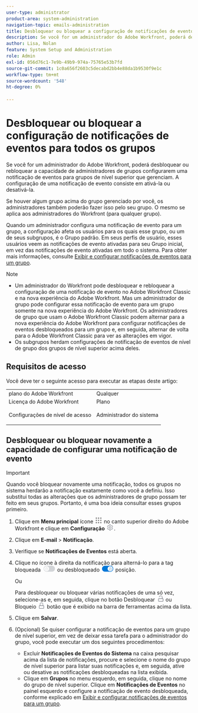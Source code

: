 ```yaml
---
user-type: administrator
product-area: system-administration
navigation-topic: emails-administration
title: Desbloquear ou bloquear a configuração de notificações de eventos para todos os grupos
description: Se você for um administrador do Adobe Workfront, poderá desbloquear ou rebloquear a capacidade de administradores de grupos configurarem uma notificação de eventos para grupos de nível superior que gerenciam. A configuração de uma notificação de evento consiste em ativá-la ou desativá-la.
author: Lisa, Nolan
feature: System Setup and Administration
role: Admin
exl-id: 056d76c1-7e9b-49b9-974a-75765e53b7fd
source-git-commit: 1c0a656f2603c5decabd2bb4e88da1b9530f9e1c
workflow-type: tm+mt
source-wordcount: '548'
ht-degree: 0%

---
```


# Desbloquear ou bloquear a configuração de notificações de eventos para todos os grupos

Se você for um administrador do Adobe Workfront, poderá desbloquear ou rebloquear a capacidade de administradores de grupos configurarem uma notificação de eventos para grupos de nível superior que gerenciam. A configuração de uma notificação de evento consiste em ativá-la ou desativá-la.

Se houver algum grupo acima do grupo gerenciado por você, os administradores também poderão fazer isso pelo seu grupo. O mesmo se aplica aos administradores do Workfront (para qualquer grupo).

Quando um administrador configura uma notificação de evento para um grupo, a configuração afeta os usuários para os quais esse grupo, ou um de seus subgrupos, é o Grupo padrão. Em seus perfis de usuário, esses usuários veem as notificações de evento ativadas para seu Grupo inicial, em vez das notificações de evento ativadas em todo o sistema. Para obter mais informações, consulte [Exibir e configurar notificações de eventos para um grupo](../../../administration-and-setup/manage-groups/create-and-manage-groups/view-and-configure-event-notifications-group.md).

>[!NOTE]
>
>* Um administrador do Workfront pode desbloquear e rebloquear a configuração de uma notificação de evento no Adobe Workfront Classic e na nova experiência do Adobe Workfront. Mas um administrador de grupo pode configurar essa notificação de evento para um grupo somente na nova experiência do Adobe Workfront. Os administradores de grupo que usam o Adobe Workfront Classic podem alternar para a nova experiência do Adobe Workfront para configurar notificações de eventos desbloqueados para um grupo e, em seguida, alternar de volta para o Adobe Workfront Classic para ver as alterações em vigor.
>* Os subgrupos herdam configurações de notificação de eventos de nível de grupo dos grupos de nível superior acima deles.
>

## Requisitos de acesso

Você deve ter o seguinte acesso para executar as etapas deste artigo:

<table style="table-layout:auto"> 
 <col> 
 <col> 
 <tbody> 
  <tr> 
   <td role="rowheader">plano do Adobe Workfront</td> 
   <td>Qualquer</td> 
  </tr> 
  <tr> 
   <td role="rowheader">Licença do Adobe Workfront</td> 
   <td>Plano</td> 
  </tr> 
  <tr> 
   <td role="rowheader">Configurações de nível de acesso</td> 
   <td> <p>Administrador do sistema</p> </td> 
  </tr> 
 </tbody> 
</table>

## Desbloquear ou bloquear novamente a capacidade de configurar uma notificação de evento

>[!IMPORTANT]
>
>Quando você bloquear novamente uma notificação, todos os grupos no sistema herdarão a notificação exatamente como você a definiu. Isso substitui todas as alterações que os administradores de grupo possam ter feito em seus grupos. Portanto, é uma boa ideia consultar esses grupos primeiro.

1. Clique em **Menu principal** ícone ![](assets/main-menu-icon.png) no canto superior direito do Adobe Workfront e clique em **Configuração** ![](assets/gear-icon-settings.png).

1. Clique em **E-mail** > **Notificação**.

1. Verifique se **Notificações de Eventos** está aberta.
1. Clique no ícone à direita da notificação para alterná-lo para a tag bloqueada ![Ícone Bloquear](assets/lock-toggle-button.png) ou desbloqueado ![Ícone Desbloquear](assets/unlock-toggle-button.png) posição.

   Ou

   Para desbloquear ou bloquear várias notificações de uma só vez, selecione-as e, em seguida, clique no botão Desbloquear ![Ícone Desbloquear](assets/unlock-icon-toolbar.png) ou Bloqueio ![Ícone Bloquear](assets/lock-icon-locked-qs.png) botão que é exibido na barra de ferramentas acima da lista.

1. Clique em **Salvar**.
1. (Opcional) Se quiser configurar a notificação de eventos para um grupo de nível superior, em vez de deixar essa tarefa para o administrador do grupo, você pode executar um dos seguintes procedimentos:

   * Excluir **Notificações de Eventos do Sistema** na caixa pesquisar acima da lista de notificações, procure e selecione o nome do grupo de nível superior para listar suas notificações e, em seguida, ative ou desative as notificações desbloqueadas na lista exibida.
   * Clique em **Grupos** no menu esquerdo, em seguida, clique no nome do grupo de nível superior. Clique em **Notificações de Eventos** no painel esquerdo e configure a notificação de evento desbloqueada, conforme explicado em [Exibir e configurar notificações de eventos para um grupo](../../../administration-and-setup/manage-groups/create-and-manage-groups/view-and-configure-event-notifications-group.md).
